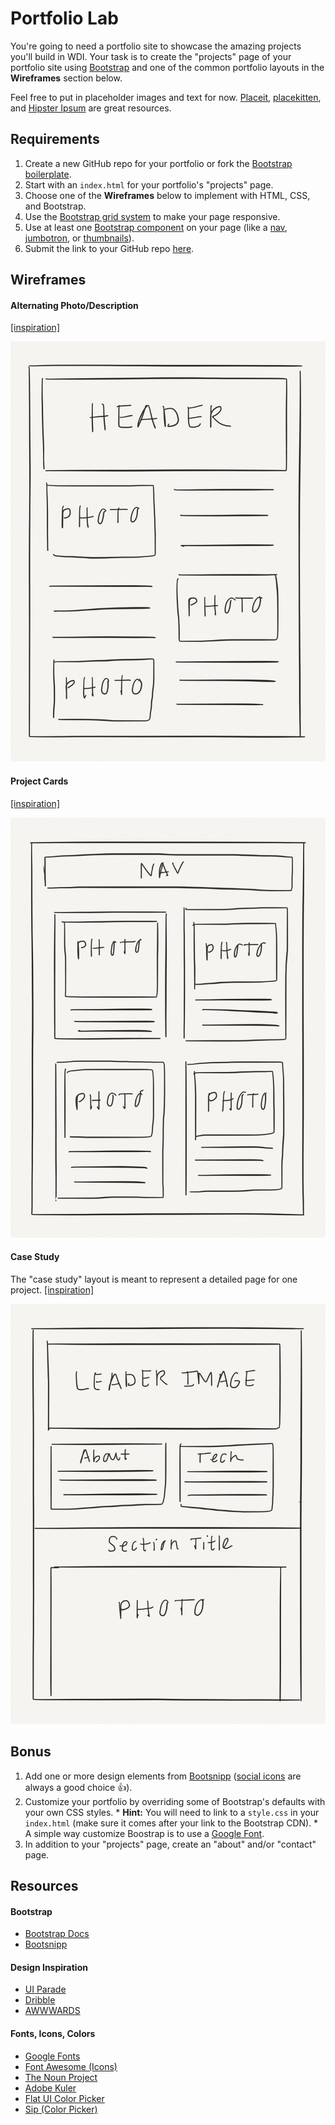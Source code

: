 # Portfolio Lab

  You're going to need a portfolio site to showcase the amazing projects you'll build in WDI. Your task is to create the "projects" page of your portfolio site using [Bootstrap](http://getbootstrap.com/css) and one of the common portfolio layouts in the **Wireframes** section below.

  Feel free to put in placeholder images and text for now. [Placeit](https://placeit.net), [placekitten](http://placekitten.com), and [Hipster Ipsum](http://hipsum.co) are great resources.

## Requirements
  1. Create a new GitHub repo for your portfolio or fork the [Bootstrap boilerplate](https://github.com/sf-wdi-19-20/staging-modules/tree/master/w1_d2_2_bootstrap_css/bootstrap_boilerplate).
  2. Start with an `index.html` for your portfolio's "projects" page.
  3. Choose one of the **Wireframes** below to implement with HTML, CSS, and Bootstrap.
  4. Use the [Bootstrap grid system](http://getbootstrap.com/css/#grid) to make your page responsive.
  5. Use at least one [Bootstrap component](http://getbootstrap.com/components) on your page (like a [nav](http://getbootstrap.com/components/#nav), [jumbotron](http://getbootstrap.com/components/#jumbotron), or [thumbnails](http://getbootstrap.com/components/#thumbnails-custom-content)).
  6. Submit the link to your GitHub repo [here](https://docs.google.com/a/generalassemb.ly/forms/d/14rNXnDaq5X5Rvda-1BRZCl9YmkOoZzf7oxGBEZG_YJE/viewform).

## Wireframes

#### Alternating Photo/Description
  [[inspiration]](http://www.randallleung.com)

  ![](wireframes/photo_description.png)

#### Project Cards
  [[inspiration]](http://www.nicolastarier.com)

  ![](wireframes/project_cards.png)

#### Case Study
  The "case study" layout is meant to represent a detailed page for one project. [[inspiration]](http://haraldurthorleifsson.com/googleplus)

  ![](wireframes/case_study.png)

## Bonus
  1. Add one or more design elements from [Bootsnipp](http://bootsnipp.com) ([social icons](http://bootsnipp.com/snippets/featured/spinning-social-icons) are always a good choice :+1:).
  2. Customize your portfolio by overriding some of Bootstrap's defaults with your own CSS styles.
    * **Hint:** You will need to link to a `style.css` in your `index.html` (make sure it comes after your link to the Bootstrap CDN).
    * A simple way customize Boostrap is to use a [Google Font](https://www.google.com/fonts).
  3. In addition to your "projects" page, create an "about" and/or "contact" page.

## Resources

#### Bootstrap
  * [Bootstrap Docs](http://getbootstrap.com/css)
  * [Bootsnipp](http://bootsnipp.com)

#### Design Inspiration
  * [UI Parade](http://www.uiparade.com)
  * [Dribble](https://dribbble.com)
  * [AWWWARDS](http://www.awwwards.com/websites/portfolio)

#### Fonts, Icons, Colors
  * [Google Fonts](https://www.google.com/fonts)
  * [Font Awesome (Icons)](http://fortawesome.github.io/Font-Awesome/icons)
  * [The Noun Project](https://thenounproject.com)
  * [Adobe Kuler](https://color.adobe.com/explore/newest)
  * [Flat UI Color Picker](http://www.flatuicolorpicker.com)
  * [Sip (Color Picker)](https://itunes.apple.com/us/app/sip/id507257563)
